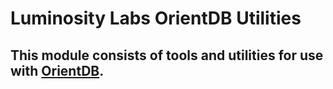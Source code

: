# Luminosity Labs OrientDB Utilities
## This module consists of tools and utilities for use with [OrientDB](http://orientdb.com/).